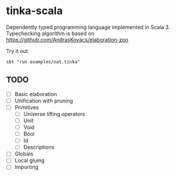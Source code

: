 # tinka-scala

Dependently typed programming language implemented in Scala 3.
Typechecking algorithm is based on https://github.com/AndrasKovacs/elaboration-zoo

Try it out:

```
sbt "run examples/nat.tinka"
```

## TODO
- [ ] Basic elaboration
- [ ] Unification with pruning
- [ ] Primitives
  - [ ] Universe lifting operators
  - [ ] Unit
  - [ ] Void
  - [ ] Bool
  - [ ] Id
  - [ ] Descriptions
- [ ] Globals
- [ ] Local gluing
- [ ] Importing
